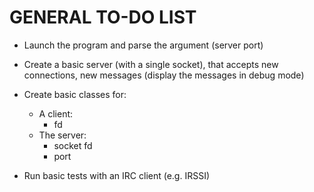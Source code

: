 # GENERAL TO-DO LIST

* Launch the program and parse the argument (server port)

* Create a basic server (with a single socket), that accepts new connections,
new messages (display the messages in debug mode)

* Create basic classes for:
    * A client: 
        - fd
    * The server:
        - socket fd
        - port

* Run basic tests with an IRC client (e.g. IRSSI)